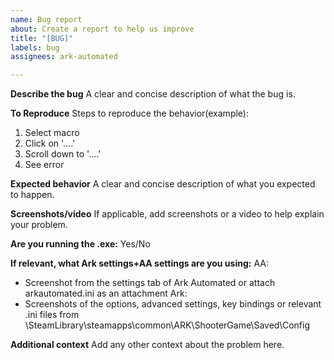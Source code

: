 ```yaml
---
name: Bug report
about: Create a report to help us improve
title: "[BUG]"
labels: bug
assignees: ark-automated

---
```


**Describe the bug**
A clear and concise description of what the bug is.

**To Reproduce**
Steps to reproduce the behavior(example):
1. Select macro
2. Click on '....'
3. Scroll down to '....'
4. See error

**Expected behavior**
A clear and concise description of what you expected to happen.

**Screenshots/video**
If applicable, add screenshots or a video to help explain your problem.

**Are you running the .exe:**
Yes/No

**If relevant, what Ark settings+AA settings are you using:**
AA:
- Screenshot from the settings tab of Ark Automated or attach arkautomated.ini as an attachment
Ark:
- Screenshots of the options, advanced settings, key bindings or relevant .ini files from \SteamLibrary\steamapps\common\ARK\ShooterGame\Saved\Config


**Additional context**
Add any other context about the problem here.
